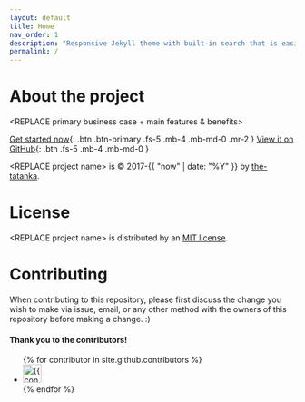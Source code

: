 ```yaml
---
layout: default
title: Home
nav_order: 1
description: "Responsive Jekyll theme with built-in search that is easily customizable and hosted on GitHub Pages."
permalink: /
---
```


# About the project

\<REPLACE primary business case + main features & benefits\>

[Get started now](#getting-started){: .btn .btn-primary .fs-5 .mb-4 .mb-md-0 .mr-2 } [View it on GitHub](https://github.com/the-tatanka/github-pages-jekyll-template){: .btn .fs-5 .mb-4 .mb-md-0 }

\<REPLACE project name\> is &copy; 2017-{{ "now" | date: "%Y" }} by [the-tatanka](https://github.com/the-tatanka/github-pages-jekyll-template).

# License

\<REPLACE project name\> is distributed by an [MIT license](https://github.com/the-tatanka/github-pages-jekyll-template/blob/master/LICENSE).

# Contributing

When contributing to this repository, please first discuss the change you wish to make via issue, email, or any other method with the owners of this repository before making a change. :)

#### Thank you to the contributors!

<ul class="list-style-none">
{% for contributor in site.github.contributors %}
  <li class="d-inline-block mr-1">
     <a href="{{ contributor.html_url }}"><img src="{{ contributor.avatar_url }}" width="32" height="32" alt="{{ contributor.login }}"/></a>
  </li>
{% endfor %}
</ul>
